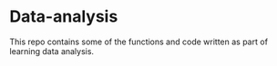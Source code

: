 # Data-analysis

This repo contains some of the functions and code written as part of learning data analysis.
